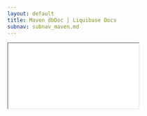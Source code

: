 ```yaml
---
layout: default
title: Maven dbDoc | Liquibase Docs
subnav: subnav_maven.md
---
```


<iframe class="maven" src="generated/dbDoc-mojo.html"></iframe>